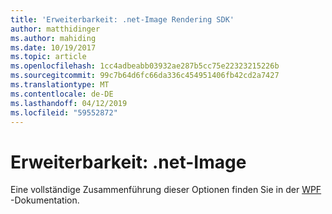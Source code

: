 ```yaml
---
title: 'Erweiterbarkeit: .net-Image Rendering SDK'
author: matthidinger
ms.author: mahiding
ms.date: 10/19/2017
ms.topic: article
ms.openlocfilehash: 1cc4adbeabb03932ae287b5cc75e22323215226b
ms.sourcegitcommit: 99c7b64d6fc66da336c454951406fb42cd2a7427
ms.translationtype: MT
ms.contentlocale: de-DE
ms.lasthandoff: 04/12/2019
ms.locfileid: "59552872"
---
```

# <a name="extensibility---net-image"></a>Erweiterbarkeit: .net-Image

Eine vollständige Zusammenführung dieser Optionen finden Sie in der [WPF](../net-wpf/getting-started.md) -Dokumentation.